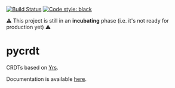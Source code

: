 [![Build Status](https://github.com/jupyter-server/pycrdt/actions/workflows/test.yml/badge.svg?query=branch%3Amain++)](https://github.com/jupyter-server/pycrdt/actions/workflows/test.yml/badge.svg?query=branch%3Amain++)
[![Code style: black](https://img.shields.io/badge/code%20style-black-000000.svg)](https://github.com/psf/black)

⚠️ This project is still in an **incubating** phase (i.e. it's not ready for production yet) ⚠️

# pycrdt

CRDTs based on [Yrs](https://github.com/y-crdt/y-crdt/tree/main/yrs).

Documentation is available [here](https://jupyter-server.github.io/pycrdt).
